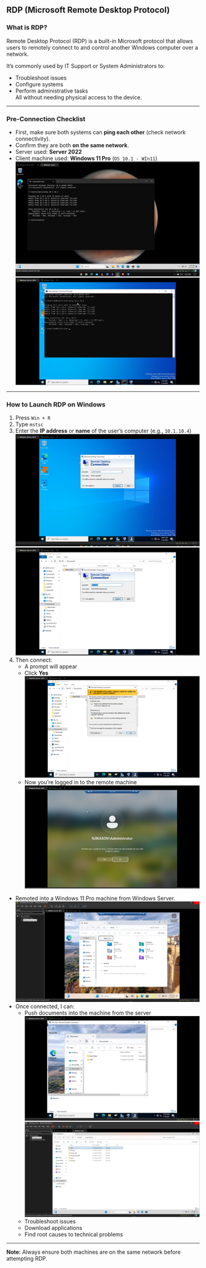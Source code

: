 ## RDP (Microsoft Remote Desktop Protocol)

### What is RDP?

Remote Desktop Protocol (RDP) is a built-in Microsoft protocol that allows users to remotely connect to and control another Windows computer over a network.  

It’s commonly used by IT Support or System Administrators to:
- Troubleshoot issues
- Configure systems  
- Perform administrative tasks  
All without needing physical access to the device.

---
### Pre-Connection Checklist
- First, make sure both systems can **ping each other** (check network connectivity).
- Confirm they are both **on the same network**.
- Server used: **Server 2022**
- Client machine used: **Windows 11 Pro** (`OS 10.1 - WIn11`)
![Screenshot](images/screenshot352.jpg)
![Screenshot](images/screenshot353.jpg)

---
### How to Launch RDP on Windows
1. Press `Win + R`
2. Type `mstsc`
3. Enter the **IP address** or **name** of the user’s computer (e.g., `10.1.10.4`)
![Screenshot](images/screenshot354.jpg)
![Screenshot](images/screenshot355.jpg)
4. Then connect:
   - A prompt will appear
   - Click **Yes**
![Screenshot](images/screenshot356.jpg)
   - Now you’re logged in to the remote machine
![Screenshot](images/screenshot357.jpg)

- Remoted into a Windows 11 Pro machine from Windows Server.
![Screenshot](images/screenshot358.jpg)
- Once connected, I can:
  - Push documents into the machine from the server
![Screenshot](images/screenshot359.jpg)
![Screenshot](images/screenshot368.jpg)
  - Troubleshoot issues
  - Download applications
  - Find root causes to technical problems
---
**Note:** Always ensure both machines are on the same network before attempting RDP.
